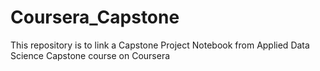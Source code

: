 # Coursera_Capstone
This repository is to link a Capstone Project Notebook from Applied Data Science Capstone course on Coursera
